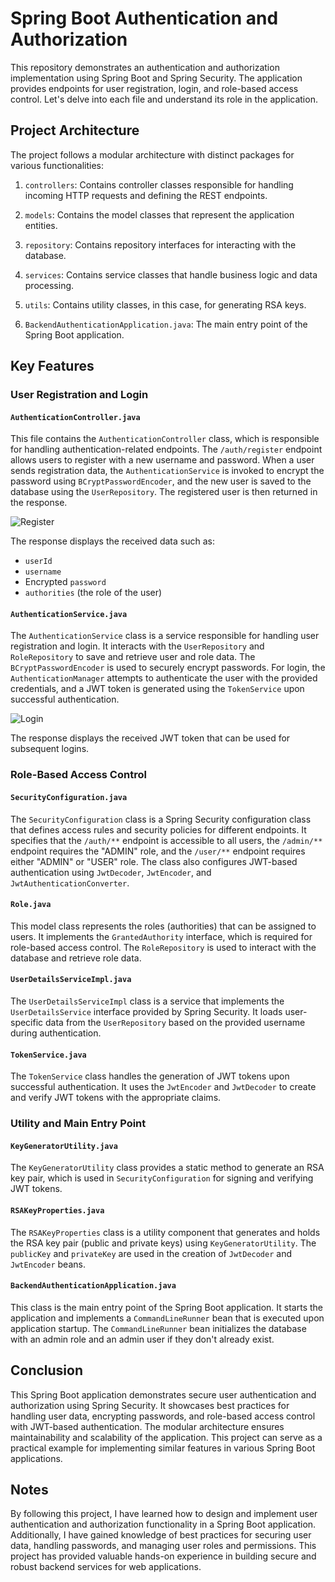 # Spring Boot Authentication and Authorization

This repository demonstrates an authentication and authorization implementation using Spring Boot and Spring Security. The application provides endpoints for user registration, login, and role-based access control. Let's delve into each file and understand its role in the application.

## Project Architecture

The project follows a modular architecture with distinct packages for various functionalities:

1. `controllers`: Contains controller classes responsible for handling incoming HTTP requests and defining the REST endpoints.

2. `models`: Contains the model classes that represent the application entities.

3. `repository`: Contains repository interfaces for interacting with the database.

4. `services`: Contains service classes that handle business logic and data processing.

5. `utils`: Contains utility classes, in this case, for generating RSA keys.

6. `BackendAuthenticationApplication.java`: The main entry point of the Spring Boot application.

## Key Features

### User Registration and Login

#### `AuthenticationController.java`

This file contains the `AuthenticationController` class, which is responsible for handling authentication-related endpoints. The `/auth/register` endpoint allows users to register with a new username and password. When a user sends registration data, the `AuthenticationService` is invoked to encrypt the password using `BCryptPasswordEncoder`, and the new user is saved to the database using the `UserRepository`. The registered user is then returned in the response.

![Register](https://i.gyazo.com/cf900536785ea2dbffcdc9f220e96886.png)

The response displays the received data such as:
- `userId`
- `username`
- Encrypted `password`
- `authorities` (the role of the user)

#### `AuthenticationService.java`

The `AuthenticationService` class is a service responsible for handling user registration and login. It interacts with the `UserRepository` and `RoleRepository` to save and retrieve user and role data. The `BCryptPasswordEncoder` is used to securely encrypt passwords. For login, the `AuthenticationManager` attempts to authenticate the user with the provided credentials, and a JWT token is generated using the `TokenService` upon successful authentication.

![Login](https://i.gyazo.com/4052775fb0adc3d3b287ab8bbea21dca.png)

The response displays the received JWT token that can be used for subsequent logins.

### Role-Based Access Control

#### `SecurityConfiguration.java`

The `SecurityConfiguration` class is a Spring Security configuration class that defines access rules and security policies for different endpoints. It specifies that the `/auth/**` endpoint is accessible to all users, the `/admin/**` endpoint requires the "ADMIN" role, and the `/user/**` endpoint requires either "ADMIN" or "USER" role. The class also configures JWT-based authentication using `JwtDecoder`, `JwtEncoder`, and `JwtAuthenticationConverter`.

#### `Role.java`

This model class represents the roles (authorities) that can be assigned to users. It implements the `GrantedAuthority` interface, which is required for role-based access control. The `RoleRepository` is used to interact with the database and retrieve role data.

#### `UserDetailsServiceImpl.java`

The `UserDetailsServiceImpl` class is a service that implements the `UserDetailsService` interface provided by Spring Security. It loads user-specific data from the `UserRepository` based on the provided username during authentication.

#### `TokenService.java`

The `TokenService` class handles the generation of JWT tokens upon successful authentication. It uses the `JwtEncoder` and `JwtDecoder` to create and verify JWT tokens with the appropriate claims.

### Utility and Main Entry Point

#### `KeyGeneratorUtility.java`

The `KeyGeneratorUtility` class provides a static method to generate an RSA key pair, which is used in `SecurityConfiguration` for signing and verifying JWT tokens.

#### `RSAKeyProperties.java`

The `RSAKeyProperties` class is a utility component that generates and holds the RSA key pair (public and private keys) using `KeyGeneratorUtility`. The `publicKey` and `privateKey` are used in the creation of `JwtDecoder` and `JwtEncoder` beans.

#### `BackendAuthenticationApplication.java`

This class is the main entry point of the Spring Boot application. It starts the application and implements a `CommandLineRunner` bean that is executed upon application startup. The `CommandLineRunner` bean initializes the database with an admin role and an admin user if they don't already exist.

## Conclusion

This Spring Boot application demonstrates secure user authentication and authorization using Spring Security. It showcases best practices for handling user data, encrypting passwords, and role-based access control with JWT-based authentication. The modular architecture ensures maintainability and scalability of the application. This project can serve as a practical example for implementing similar features in various Spring Boot applications.

## Notes

By following this project, I have learned how to design and implement user authentication and authorization functionality in a Spring Boot application. Additionally, I have gained knowledge of best practices for securing user data, handling passwords, and managing user roles and permissions. This project has provided valuable hands-on experience in building secure and robust backend services for web applications.

